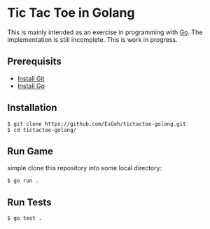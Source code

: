 # Tic Tac Toe in Golang

This is mainly intended as an exercise in programming with [Go](https://golang.org/).
The implementation is still incomplete. This is work in progress.

## Prerequisits

- [Install Git](https://git-scm.com/)
- [Install Go](https://golang.org/)

## Installation

	$ git clone https://github.com/EsGeh/tictactoe-golang.git
	$ cd tictactoe-golang/

## Run Game

simple clone this repository into some local directory:

	$ go run .

## Run Tests

	$ go test .
